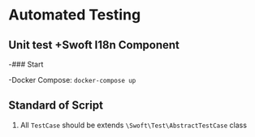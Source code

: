 # Automated Testing

## Unit test	+Swoft I18n Component
 	 
-### Start

-Docker Compose: `docker-compose up`	
 	 
## Standard of Script

1. All `TestCase` should be extends `\Swoft\Test\AbstractTestCase` class
